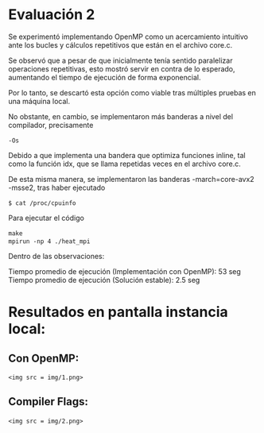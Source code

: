 # Evaluación 2

Se experimentó implementando OpenMP como un acercamiento intuitivo ante los bucles y cálculos repetitivos
que están en el archivo core.c.

Se observó que a pesar de que inicialmente tenía sentido paralelizar operaciones repetitivas, esto 
mostró servir en contra de lo esperado, aumentando el tiempo de ejecución de forma exponencial.

Por lo tanto, se descartó esta opción como viable tras múltiples pruebas en una máquina local.

No obstante, en cambio, se implementaron más banderas a nivel del compilador, precisamente 

    -Os

Debido a que implementa una bandera que optimiza funciones inline, tal como la función idx,
que se llama repetidas veces en el archivo core.c.

De esta misma manera, se implementaron las banderas -march=core-avx2 -msse2, tras haber
ejecutado 
  
    $ cat /proc/cpuinfo 


Para ejecutar el código

    make
    mpirun -np 4 ./heat_mpi

Dentro de las observaciones:

  Tiempo promedio de ejecución (Implementación con OpenMP): 53 seg
  Tiempo promedio de ejecución (Solución estable):          2.5 seg

# Resultados en pantalla instancia local:                                                            
  
## Con OpenMP:
    <img src = img/1.png>

## Compiler Flags:
    <img src = img/2.png>
  



